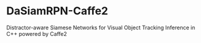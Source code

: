 # DaSiamRPN-Caffe2
Distractor-aware Siamese Networks for Visual Object Tracking Inference in C++ powered by Caffe2
